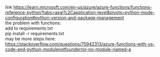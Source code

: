 link https://learn.microsoft.com/en-us/azure/azure-functions/functions-reference-python?tabs=asgi%2Capplication-level&pivots=python-mode-configuration#python-version-and-package-management  
the problem with functions:  
add to requirements.txt  
pip install -r requirements.txt  
may be more steps here: https://stackoverflow.com/questions/75942313/azure-functions-with-vs-code-and-python-modulenotfounderror-no-module-named-a  
